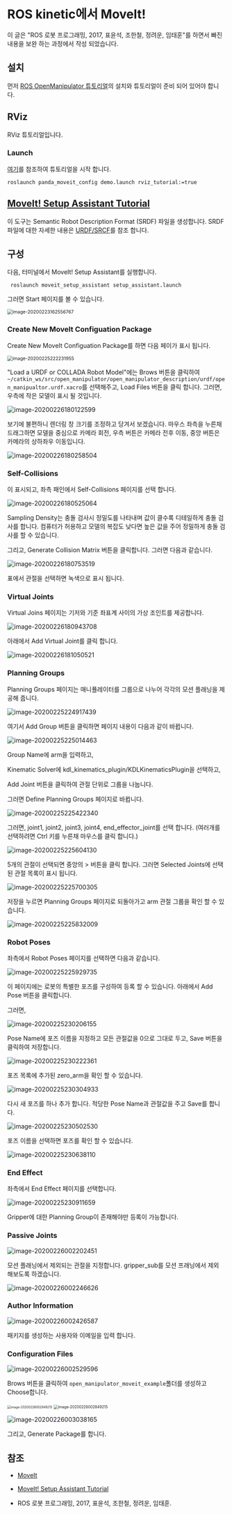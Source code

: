 # ROS kinetic에서 MoveIt!

이 글은 "ROS 로봇 프로그래밍, 2017, 표윤석, 조한철, 정려운, 임태훈"를 하면서 빠진 내용을 보완 하는 과정에서 작성 되었습니다.

## 설치

먼저 [ROS OpenManipulator 튜토리얼](ros_kinetic_open_manipulator.md)의 설치와 튜토리얼이 준비 되어 있어야 합니다.

## RViz

RViz  튜토리얼입니다.

### Launch

[여기](http://docs.ros.org/kinetic/api/moveit_tutorials/html/doc/quickstart_in_rviz/quickstart_in_rviz_tutorial.html)를 참조하여 튜토리얼을 시작 합니다.

```
roslaunch panda_moveit_config demo.launch rviz_tutorial:=true
```

## [MoveIt! Setup Assistant Tutorial](http://docs.ros.org/kinetic/api/moveit_tutorials/html/doc/setup_assistant/setup_assistant_tutorial.html)

이 도구는 Semantic Robot Description Format (SRDF) 파일을 생성합니다. SRDF 파일에 대한 자세한 내용은 [URDF/SRCF](http://docs.ros.org/kinetic/api/moveit_tutorials/html/doc/urdf_srdf/urdf_srdf_tutorial.html)를 참조 합니다.





## 구성

다음, 터미널에서 MoveIt! Setup Assistant를 실행합니다.

```
 roslaunch moveit_setup_assistant setup_assistant.launch
```

그러면 Start 페이지를 볼 수 있습니다.

<img src="/home/booil/.config/Typora/typora-user-images/image-20200223162556767.png" alt="image-20200223162556767" style="zoom:75%;" />

### Create New MoveIt Configuation Package

Create New MoveIt Configuation Package를 하면 다음 페이가 표시 됩니다.

<img src="moveit_on_ros_kinetic.assets/image-20200225222231955.png" alt="image-20200225222231955" style="zoom:75%;" />

"Load a URDF or COLLADA Robot Model"에는 Brows 버튼을 클릭하여 `~/catkin_ws/src/open_manipulator/open_manipulator_description/urdf/open_manipualtor.urdf.xacro`를 선택해주고, Load Files 버튼을 클릭 합니다. 그러면, 우측에 작은 모델이 표시 될 것입니다.

![image-20200226180122599](moveit_on_ros_kinetic.assets/image-20200226180122599.png)

보기에 불편하니 렌더링 창 크기를 조정하고 당겨서 보겠습니다. 마우스 좌측을 누른채 드래그하면 모델을 중심으로 카메라 회전, 우측 버튼은 카메라 전후 이동, 중앙 버튼은 카메라의 상하좌우 이동입니다.

![image-20200226180258504](moveit_on_ros_kinetic.assets/image-20200226180258504.png)

### Self-Collisions

이 표시되고, 좌측 패인에서 Self-Collisions 페이지를 선택 합니다.

![image-20200226180525064](moveit_on_ros_kinetic.assets/image-20200226180525064.png)

Sampling Density는 충돌 검사시 정밀도를 나타내며 값이 클수록 디테일하게 충돌 검사를 합니다. 컴퓨터가 허용하고 모델의 복잡도 낮다면 높은 값을 주어 정밀하게 충돌 검사를 할 수 있습니다.

그리고, Generate Collision Matrix 버튼을 클릭합니다. 그러면 다음과 같습니다.

![image-20200226180753519](moveit_on_ros_kinetic.assets/image-20200226180753519.png)

표에서 관절을 선택하면 녹색으로 표시 됩니다.

### Virtual Joints

Virtual Joins 페이지는 기저와 기준 좌표계 사이의 가상 조인트를 제공합니다.

![image-20200226180943708](moveit_on_ros_kinetic.assets/image-20200226180943708.png)

아래에서 Add Virtual Joint를 클릭 합니다.

![image-20200226181050521](moveit_on_ros_kinetic.assets/image-20200226181050521.png)











### Planning Groups

Planning Groups 페이지는 매니퓰레이터를 그룹으로 나누어 각각의 모션 플래닝을 제공해 줍니다.

![image-20200225224917439](moveit_on_ros_kinetic.assets/image-20200225224917439.png)

여기서 Add Group 버튼을 클릭하면 페이지 내용이 다음과 같이 바뀝니다.

![image-20200225225014463](moveit_on_ros_kinetic.assets/image-20200225225014463.png)

Group Name에 arm을 입력하고,

Kinematic Solver에 kdl_kinematics_plugin/KDLKinematicsPlugin을 선택하고, 

Add Joint 버튼을 클릭하여 관절 단위로 그룹을 나눕니다.

그러면 Define Planning Groups 페이지로 바뀝니다.

![image-20200225225422340](moveit_on_ros_kinetic.assets/image-20200225225422340.png)

그러면, joint1, joint2, joint3, joint4, end_effector_joint를 선택 합니다. (여러개를 선택하려면 Ctrl 키를 누른채 마우스를 클릭 합니다.)

![image-20200225225604130](moveit_on_ros_kinetic.assets/image-20200225225604130.png)

5개의 관절이 선택되면 중앙의 > 버튼을 클릭 합니다. 그러면 Selected Joints에 선택된 관절 목록이 표시 됩니다.

![image-20200225225700305](moveit_on_ros_kinetic.assets/image-20200225225700305.png)

저장을 누르면 Planning Groups 페이지로 되돌아가고 arm 관절 그룹을 확인 할 수 있습니다.

![image-20200225225832009](moveit_on_ros_kinetic.assets/image-20200225225832009.png)

### Robot Poses

좌측에서 Robot Poses 페이지를 선택하면 다음과 같습니다.

![image-20200225225929735](moveit_on_ros_kinetic.assets/image-20200225225929735.png)

이 페이지에는 로봇의 특별한 포즈를 구성하여 등록 할 수 있습니다. 아래에서 Add Pose 버튼을 클릭합니다.

그러면,

![image-20200225230206155](moveit_on_ros_kinetic.assets/image-20200225230206155.png)

Pose Name에 포즈 이름을 지정하고 모든 관절값을 0으로 그대로 두고, Save 버튼을 클릭하여 저장합니다.

![image-20200225230222361](moveit_on_ros_kinetic.assets/image-20200225230222361.png)

포즈 목록에 추가된 zero_arm을 확인 할 수 있습니다.

![image-20200225230304933](moveit_on_ros_kinetic.assets/image-20200225230304933.png)

다시 새 포즈를 하나 추가 합니다. 적당한 Pose Name과 관절값을 주고 Save를 합니다.

![image-20200225230502530](moveit_on_ros_kinetic.assets/image-20200225230502530.png)

포즈 이름을 선택하면 포즈를 확인 할 수 있습니다. 

![image-20200225230638110](moveit_on_ros_kinetic.assets/image-20200225230638110.png)

### End Effect

좌측에서 End Effect 페이지를 선택합니다.

![image-20200225230911659](moveit_on_ros_kinetic.assets/image-20200225230911659.png)

Gripper에 대한 Planning Group이 존재해야만 등록이 가능합니다.

### Passive Joints

![image-20200226002202451](moveit_on_ros_kinetic.assets/image-20200226002202451.png)

모션 플래닝에서 제외되는 관절을 지정합니다. gripper_sub를 모션 프래닝에서 제외 해보도록 하겠습니다.

![image-20200226002246626](moveit_on_ros_kinetic.assets/image-20200226002246626.png)

### Author Information

![image-20200226002426587](moveit_on_ros_kinetic.assets/image-20200226002426587.png)

패키지를 생성하는 사용자와 이메일을 입력 합니다.

### Configuration Files

![image-20200226002529596](moveit_on_ros_kinetic.assets/image-20200226002529596.png)

Brows 버튼을 클릭하여 `open_manipulator_moveit_example`폴더를 생성하고 Choose합니다.

<img src="moveit_on_ros_kinetic.assets/image-20200226002733426.png" alt="image-20200226002849215" style="zoom:50%;" /> <img src="moveit_on_ros_kinetic.assets/image-20200226002849215.png" alt="image-20200226002849215" style="zoom:60%;" />

![image-20200226003038165](moveit_on_ros_kinetic.assets/image-20200226003038165.png)

그리고, Generate Package를 합니다.





## 참조

- [MoveIt](https://moveit.ros.org/install/)
- [MoveIt! Setup Assistant Tutorial](http://docs.ros.org/hydro/api/moveit_setup_assistant/html/doc/tutorial.html)

- ROS 로봇 프로그래밍, 2017, 표윤석, 조한철, 정려운, 임태훈.